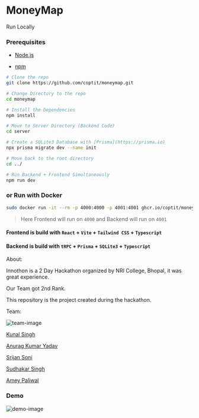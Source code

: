 # MoneyMap

Run Locally

### Prerequisites

- [Node.js](https://nodejs.org/en)

- [npm](https://www.npmjs.com/)

```bash
# Clone the repo
git clone https://github.com/coptit/moneymap.git

# Change Directory to the repo
cd moneymap

# Install the Dependencies
npm install

# Move to Server Directory (Backend Code)
cd server

# Create a SQLite3 Database with [Prisma](https://prisma.io)
npx prisma migrate dev --name init

# Move back to the root directory
cd ../

# Run Backend + Frontend Simultaneously
npm run dev
```

### or Run with Docker

```bash
sudo docker run -it --rm -p 4000:4000 -p 4001:4001 ghcr.io/coptit/moneymap:latest
```

> Here Frontend will run on `4000` and Backend will run on `4001`


#### Frontend is build with `React` + `Vite` + `Tailwind CSS` + `Typescript`

#### Backend is build with `tRPC` + `Prisma` + `SQLite3` + `Typescript`

About:

Innothon is a 2 Day Hackathon organized by NRI College, Bhopal, it was great experience.

Our Team got 2nd Rank.

This repository is the project created during the hackathon.

Team:

![team-image](https://tiddi.kunalsin9h.com/L1OUVMI)

[Kunal Singh](https://github.com/kunalsin9h)

[Anurag Kumar Yadav](https://github.com/anurag41682)

[Srijan Soni](https://github.com/srijan0412)

[Sudhakar Singh](https://github.com/naaam-h-siddhu)

[Amey Paliwal](https://linkedin.com/in/amey-paliwal-b6a0b9257)

### Demo

![demo-image](https://tiddi.kunalsin9h.com/pjfom2e)

